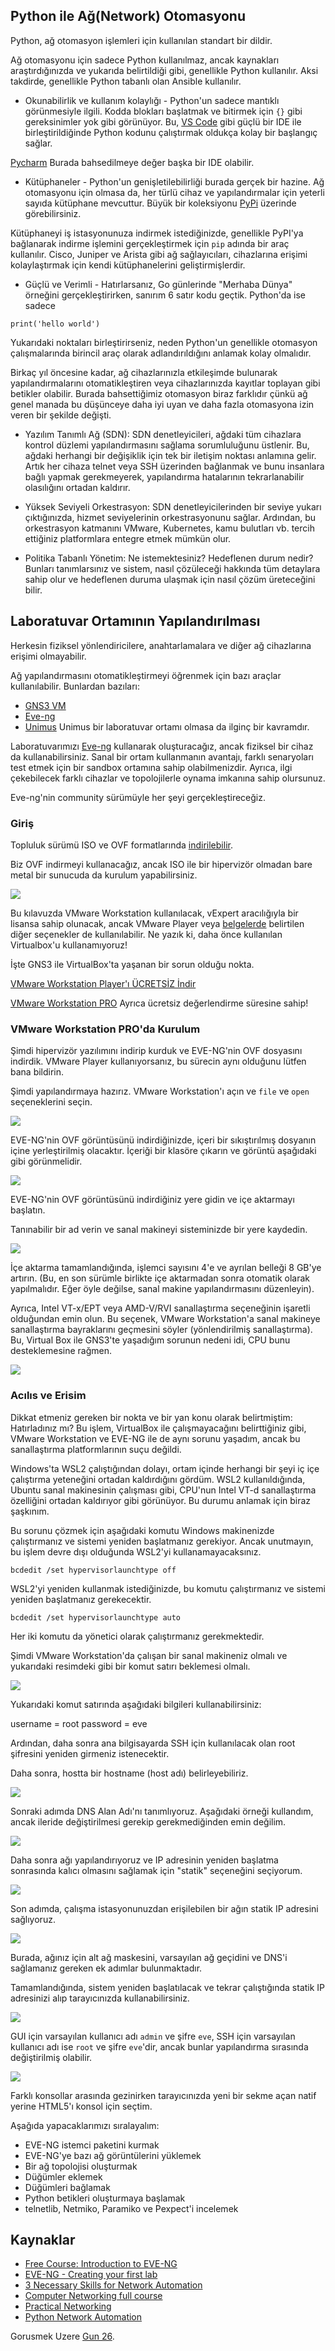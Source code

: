 ## Python ile Ağ(Network) Otomasyonu

Python, ağ otomasyon işlemleri için kullanılan standart bir dildir.

Ağ otomasyonu için sadece Python kullanılmaz, ancak kaynakları araştırdığınızda ve yukarıda belirtildiği gibi, genellikle Python kullanılır. Aksi takdirde, genellikle Python tabanlı olan Ansible kullanılır.

- Okunabilirlik ve kullanım kolaylığı - Python'un sadece mantıklı görünmesiyle ilgili. Kodda blokları başlatmak ve bitirmek için `{}` gibi gereksinimler yok gibi görünüyor. Bu, [VS Code](https://code.visualstudio.com/) gibi güçlü bir IDE ile birleştirildiğinde Python kodunu çalıştırmak oldukça kolay bir başlangıç sağlar.

[Pycharm](https://www.jetbrains.com/pycharm/) Burada bahsedilmeye değer başka bir IDE olabilir.

- Kütüphaneler - Python'un genişletilebilirliği burada gerçek bir hazine. Ağ otomasyonu için olmasa da, her türlü cihaz ve yapılandırmalar için yeterli sayıda kütüphane mevcuttur. Büyük bir koleksiyonu [PyPi](https://pypi.python.org/pypi) üzerinde görebilirsiniz.

Kütüphaneyi iş istasyonunuza indirmek istediğinizde, genellikle PyPI'ya bağlanarak indirme işlemini gerçekleştirmek için `pip` adında bir araç kullanılır. Cisco, Juniper ve Arista gibi ağ sağlayıcıları, cihazlarına erişimi kolaylaştırmak için kendi kütüphanelerini geliştirmişlerdir.

- Güçlü ve Verimli - Hatırlarsanız, Go günlerinde "Merhaba Dünya" örneğini gerçekleştirirken, sanırım 6 satır kodu geçtik. Python'da ise sadece

```
print('hello world')
```

Yukarıdaki noktaları birleştirirseniz, neden Python'un genellikle otomasyon çalışmalarında birincil araç olarak adlandırıldığını anlamak kolay olmalıdır.

Birkaç yıl öncesine kadar, ağ cihazlarınızla etkileşimde bulunarak yapılandırmalarını otomatikleştiren veya cihazlarınızda kayıtlar toplayan gibi betikler olabilir. Burada bahsettiğimiz otomasyon biraz farklıdır çünkü ağ genel manada bu düşünceye daha iyi uyan ve daha fazla otomasyona izin veren bir şekilde değişti.

- Yazılım Tanımlı Ağ (SDN): SDN denetleyicileri, ağdaki tüm cihazlara kontrol düzlemi yapılandırmasını sağlama sorumluluğunu üstlenir. Bu, ağdaki herhangi bir değişiklik için tek bir iletişim noktası anlamına gelir. Artık her cihaza telnet veya SSH üzerinden bağlanmak ve bunu insanlara bağlı yapmak gerekmeyerek, yapılandırma hatalarının tekrarlanabilir olasılığını ortadan kaldırır.

- Yüksek Seviyeli Orkestrasyon: SDN denetleyicilerinden bir seviye yukarı çıktığınızda, hizmet seviyelerinin orkestrasyonunu sağlar. Ardından, bu orkestrasyon katmanını VMware, Kubernetes, kamu bulutları vb. tercih ettiğiniz platformlara entegre etmek mümkün olur.

- Politika Tabanlı Yönetim: Ne istemektesiniz? Hedeflenen durum nedir? Bunları tanımlarsınız ve sistem, nasıl çözüleceği hakkında tüm detaylara sahip olur ve hedeflenen duruma ulaşmak için nasıl çözüm üreteceğini bilir.

## Laboratuvar Ortamının Yapılandırılması

Herkesin fiziksel yönlendiricilere, anahtarlamalara ve diğer ağ cihazlarına erişimi olmayabilir.

Ağ yapılandırmasını otomatikleştirmeyi öğrenmek için bazı araçlar kullanılabilir. Bunlardan bazıları:

- [GNS3 VM](https://www.gns3.com/software/download-vm)
- [Eve-ng](https://www.eve-ng.net/)
- [Unimus](https://unimus.net/) Unimus bir laboratuvar ortamı olmasa da ilginç bir kavramdır.

Laboratuvarımızı [Eve-ng](https://www.eve-ng.net/) kullanarak oluşturacağız, ancak fiziksel bir cihaz da kullanabilirsiniz. Sanal bir ortam kullanmanın avantajı, farklı senaryoları test etmek için bir sandbox ortamına sahip olabilmenizdir. Ayrıca, ilgi çekebilecek farklı cihazlar ve topolojilerle oynama imkanına sahip olursunuz.

Eve-ng'nin community sürümüyle her şeyi gerçekleştireceğiz.

### Giriş

Topluluk sürümü ISO ve OVF formatlarında [indirilebilir](https://www.eve-ng.net/index.php/download/).

Biz OVF indirmeyi kullanacağız, ancak ISO ile bir hipervizör olmadan bare metal bir sunucuda da kurulum yapabilirsiniz.

![](Images/Day25_Networking1.png)

Bu kılavuzda VMware Workstation kullanılacak, vExpert aracılığıyla bir lisansa sahip olunacak, ancak VMware Player veya [belgelerde](https://www.eve-ng.net/index.php/documentation/installation/system-requirement/) belirtilen diğer seçenekler de kullanılabilir. Ne yazık ki, daha önce kullanılan Virtualbox'u kullanamıyoruz!

İşte GNS3 ile VirtualBox'ta yaşanan bir sorun olduğu nokta.

[VMware Workstation Player'ı ÜCRETSİZ İndir](https://www.vmware.com/uk/products/workstation-player.html)

[VMware Workstation PRO](https://www.vmware.com/uk/products/workstation-pro.html) Ayrıca ücretsiz değerlendirme süresine sahip!

### VMware Workstation PRO'da Kurulum

Şimdi hipervizör yazılımını indirip kurduk ve EVE-NG'nin OVF dosyasını indirdik. VMware Player kullanıyorsanız, bu sürecin aynı olduğunu lütfen bana bildirin.

Şimdi yapılandırmaya hazırız. VMware Workstation'ı açın ve `file` ve `open` seçeneklerini seçin.

![](Images/Day25_Networking2.png)

EVE-NG'nin OVF görüntüsünü indirdiğinizde, içeri bir sıkıştırılmış dosyanın içine yerleştirilmiş olacaktır. İçeriği bir klasöre çıkarın ve görüntü aşağıdaki gibi görünmelidir.

![](Images/Day25_Networking3.png)

EVE-NG'nin OVF görüntüsünü indirdiğiniz yere gidin ve içe aktarmayı başlatın.

Tanınabilir bir ad verin ve sanal makineyi sisteminizde bir yere kaydedin.

![](Images/Day25_Networking4.png)

İçe aktarma tamamlandığında, işlemci sayısını 4'e ve ayrılan belleği 8 GB'ye artırın. (Bu, en son sürümle birlikte içe aktarmadan sonra otomatik olarak yapılmalıdır. Eğer öyle değilse, sanal makine yapılandırmasını düzenleyin).

Ayrıca, Intel VT-x/EPT veya AMD-V/RVI sanallaştırma seçeneğinin işaretli olduğundan emin olun. Bu seçenek, VMware Workstation'a sanal makineye sanallaştırma bayraklarını geçmesini söyler (yönlendirilmiş sanallaştırma). Bu, Virtual Box ile GNS3'te yaşadığım sorunun nedeni idi, CPU bunu desteklemesine rağmen.

![](Images/Day25_Networking5.png)

### Acılıs ve Erisim

Dikkat etmeniz gereken bir nokta ve bir yan konu olarak belirtmiştim: Hatırladınız mı? Bu işlem, VirtualBox ile çalışmayacağını belirttiğiniz gibi, VMware Workstation ve EVE-NG ile de aynı sorunu yaşadım, ancak bu sanallaştırma platformlarının suçu değildi.

Windows'ta WSL2 çalıştığından dolayı, ortam içinde herhangi bir şeyi iç içe çalıştırma yeteneğini ortadan kaldırdığını gördüm. WSL2 kullanıldığında, Ubuntu sanal makinesinin çalışması gibi, CPU'nun Intel VT-d sanallaştırma özelliğini ortadan kaldırıyor gibi görünüyor. Bu durumu anlamak için biraz şaşkınım.

Bu sorunu çözmek için aşağıdaki komutu Windows makinenizde çalıştırmanız ve sistemi yeniden başlatmanız gerekiyor. Ancak unutmayın, bu işlem devre dışı olduğunda WSL2'yi kullanamayacaksınız.

`bcdedit /set hypervisorlaunchtype off`

WSL2'yi yeniden kullanmak istediğinizde, bu komutu çalıştırmanız ve sistemi yeniden başlatmanız gerekecektir.

`bcdedit /set hypervisorlaunchtype auto`

Her iki komutu da yönetici olarak çalıştırmanız gerekmektedir.

Şimdi VMware Workstation'da çalışan bir sanal makineniz olmalı ve yukarıdaki resimdeki gibi bir komut satırı beklemesi olmalı.

![](Images/Day25_Networking6.png)

Yukarıdaki komut satırında aşağıdaki bilgileri kullanabilirsiniz:

username = root
password = eve

Ardından, daha sonra ana bilgisayarda SSH için kullanılacak olan root şifresini yeniden girmeniz istenecektir.

Daha sonra, hostta bir hostname (host adı) belirleyebiliriz.

![](Images/Day25_Networking7.png)

Sonraki adımda DNS Alan Adı'nı tanımlıyoruz. Aşağıdaki örneği kullandım, ancak ileride değiştirilmesi gerekip gerekmediğinden emin değilim.

![](Images/Day25_Networking8.png)

Daha sonra ağı yapılandırıyoruz ve IP adresinin yeniden başlatma sonrasında kalıcı olmasını sağlamak için "statik" seçeneğini seçiyorum.

![](Images/Day25_Networking9.png)

Son adımda, çalışma istasyonunuzdan erişilebilen bir ağın statik IP adresini sağlıyoruz.

![](Images/Day25_Networking10.png)

Burada, ağınız için alt ağ maskesini, varsayılan ağ geçidini ve DNS'i sağlamanız gereken ek adımlar bulunmaktadır.

Tamamlandığında, sistem yeniden başlatılacak ve tekrar çalıştığında statik IP adresinizi alıp tarayıcınızda kullanabilirsiniz.

![](Images/Day25_Networking11.png)

GUI için varsayılan kullanıcı adı `admin` ve şifre `eve`, SSH için varsayılan kullanıcı adı ise `root` ve şifre `eve`'dir, ancak bunlar yapılandırma sırasında değiştirilmiş olabilir.

![](Images/Day25_Networking12.png)

Farklı konsollar arasında gezinirken tarayıcınızda yeni bir sekme açan natif yerine HTML5'ı konsol için seçtim.

Aşağıda yapacaklarımızı sıralayalım:

- EVE-NG istemci paketini kurmak
- EVE-NG'ye bazı ağ görüntülerini yüklemek
- Bir ağ topolojisi oluşturmak
- Düğümler eklemek
- Düğümleri bağlamak
- Python betikleri oluşturmaya başlamak
- telnetlib, Netmiko, Paramiko ve Pexpect'i incelemek

## Kaynaklar

- [Free Course: Introduction to EVE-NG](https://www.youtube.com/watch?v=g6B0f_E0NMg)
- [EVE-NG - Creating your first lab](https://www.youtube.com/watch?v=9dPWARirtK8)
- [3 Necessary Skills for Network Automation](https://www.youtube.com/watch?v=KhiJ7Fu9kKA&list=WL&index=122&t=89s)
- [Computer Networking full course](https://www.youtube.com/watch?v=IPvYjXCsTg8)
- [Practical Networking](http://www.practicalnetworking.net/)
- [Python Network Automation](https://www.youtube.com/watch?v=xKPzLplPECU&list=WL&index=126)

Gorusmek Uzere [Gun 26](day26.md).
